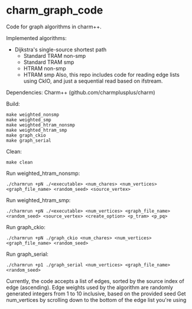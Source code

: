 # charm_graph_code
Code for graph algorithms in charm++.

Implemented algorithms:
* Dijkstra's single-source shortest path
    * Standard TRAM non-smp
    * Standard TRAM smp
    * HTRAM non-smp
    * HTRAM smp
Also, this repo includes code for reading edge lists using CkIO, and just a sequential read based on ifstream.

Dependencies: Charm++ (github.com/charmplusplus/charm)

Build:

```
make weighted_nonsmp
make weighted_smp
make weighted_htram_nonsmp
make weighted_htram_smp
make graph_ckio
make graph_serial
```

Clean:
```
make clean
```

Run weighted_htram_nonsmp:
```
./charmrun +pN ./<executable> <num_chares> <num_vertices> <graph_file_name> <random_seed> <source_vertex>
```

Run weighted_htram_smp:
```
./charmrun +pN ./<executable> <num_vertices> <graph_file_name> <random_seed> <source_vertex> <create_option> <p_tram> <p_pq>
```

Run graph_ckio:
```
./charmrun +pN ./graph_ckio <num_chares> <num_vertices> <graph_file_name> <random_seed>
```

Run graph_serial:
```
./charmrun +p1 ./graph_serial <num_vertices> <graph_file_name> <random_seed>
```

Currently, the code accepts a list of edges, sorted by the source index of edge (ascending).
Edge weights used by the algorithm are randomly generated integers from 1 to 10 inclusive, based on the provided seed
Get num_vertices by scrolling down to the bottom of the edge list you're using
